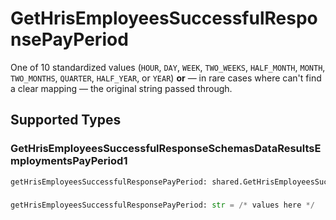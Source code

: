 # GetHrisEmployeesSuccessfulResponsePayPeriod

One of 10 standardized values (`HOUR`, `DAY`, `WEEK`, `TWO_WEEKS`, `HALF_MONTH`, `MONTH`, `TWO_MONTHS`, `QUARTER`, `HALF_YEAR`, or `YEAR`) **or** — in rare cases where can't find a clear mapping — the original string passed through.


## Supported Types

### GetHrisEmployeesSuccessfulResponseSchemasDataResultsEmploymentsPayPeriod1

```python
getHrisEmployeesSuccessfulResponsePayPeriod: shared.GetHrisEmployeesSuccessfulResponseSchemasDataResultsEmploymentsPayPeriod1 = /* values here */
```

### 

```python
getHrisEmployeesSuccessfulResponsePayPeriod: str = /* values here */
```

